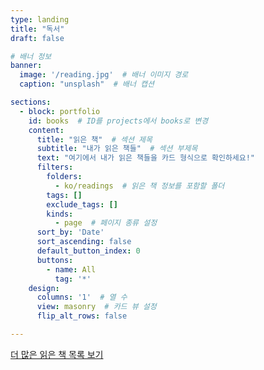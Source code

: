 ```yaml
---
type: landing
title: "독서"
draft: false

# 배너 정보
banner:
  image: '/reading.jpg'  # 배너 이미지 경로
  caption: "unsplash"  # 배너 캡션

sections:
  - block: portfolio
    id: books  # ID를 projects에서 books로 변경
    content:
      title: "읽은 책"  # 섹션 제목
      subtitle: "내가 읽은 책들"  # 섹션 부제목
      text: "여기에서 내가 읽은 책들을 카드 형식으로 확인하세요!"
      filters:
        folders:
          - ko/readings  # 읽은 책 정보를 포함할 폴더
        tags: []
        exclude_tags: []
        kinds:
          - page  # 페이지 종류 설정
      sort_by: 'Date'
      sort_ascending: false
      default_button_index: 0
      buttons:
        - name: All
          tag: '*'
    design:
      columns: '1'  # 열 수
      view: masonry  # 카드 뷰 설정
      flip_alt_rows: false

---
```


[더 많은 읽은 책 목록 보기](https://bead-hornet-56a.notion.site/My-book-List-a4f24f3ec3794b76827d5f0b02cc4427?pvs=4) <!-- 링크 추가 -->
